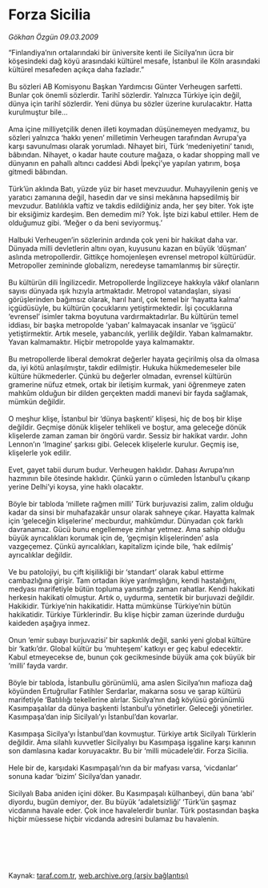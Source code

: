 # Forza Sicilia

*Gökhan Özgün 09.03.2009*

<div class="taraf_structure_2col_1zq">
<div class="margen_n">



 <p>“Finlandiya’nın ortalarındaki bir üniversite kenti ile Sicilya’nın ücra bir köşesindeki dağ köyü arasındaki kültürel mesafe, İstanbul ile Köln arasındaki kültürel mesafeden açıkça daha fazladır.” <br/><br/>Bu sözleri AB Komisyonu Başkan Yardımcısı Günter Verheugen sarfetti. Bunlar çok önemli sözlerdir. Tarihî sözlerdir. Yalnızca Türkiye için değil, dünya için tarihî sözlerdir. Yeni dünya bu sözler üzerine kurulacaktır. Hatta kurulmuştur bile... <br/><br/>Ama içine milliyetçilik denen illeti koymadan düşünemeyen medyamız, bu sözleri yalnızca ‘hakkı yenen’ milletimin Verheugen tarafından Avrupa’ya karşı savunulması olarak yorumladı. Nihayet biri, Türk ‘medeniyetini’ tanıdı, bâbından. Nihayet, o kadar haute couture mağaza, o kadar shopping mall ve dünyanın en pahallı altıncı caddesi Abdi İpekçi’ye yapılan yatırım, boşa gitmedi bâbından. <br/><br/>Türk’ün aklında Batı, yüzde yüz bir haset mevzuudur. Muhayyilenin geniş ve yaratıcı zamanına değil, hasedin dar ve sinsi mekânına hapsedilmiş bir mevzudur. Batılılıkla vaftiz ve takdis edildiğiniz anda, her şey biter. Yok işte bir eksiğimiz kardeşim. Ben demedim mi? Yok. İşte bizi kabul ettiler. Hem de olduğumuz gibi. ‘Meğer o da beni seviyormuş.’ <br/><br/>Halbuki Verheugen’in sözlerinin ardında çok yeni bir hakikat daha var. Dünyada milli devletlerin altını oyan, kuyusunu kazan en büyük ‘düşman’ aslında metropollerdir. Gittikçe homojenleşen evrensel metropol kültürüdür. Metropoller zemininde globalizm, neredeyse tamamlanmış bir süreçtir. <br/><br/>Bu kültürün dili İngilizcedir. Metropollerde İngilizceye hakkıyla vâkıf olanların sayısı dünyada ışık hızıyla artmaktadır. Metropol vatandaşları, siyasi görüşlerinden bağımsız olarak, harıl harıl, çok temel bir ‘hayatta kalma’ içgüdüsüyle, bu kültürün çocuklarını yetiştirmektedir. İşi çocuklarına ‘evrensel’ isimler takma boyutuna vardırmaktadırlar. Bu kültürün temel iddiası, bir başka metropolde ‘yaban’ kalmayacak insanlar ve ‘işgücü’ yetiştirmektir. Artık mesele, yabancılık, yerlilik değildir. Yaban kalmamaktır. Yavan kalmamaktır. Hiçbir metropolde yaya kalmamaktır. <br/><br/>Bu metropollerde liberal demokrat değerler hayata geçirilmiş olsa da olmasa da, iyi kötü anlaşılmıştır, takdir edilmiştir. Hukuka hükmedemeseler bile kültüre hükmederler. Çünkü bu değerler olmadan, evrensel kültürün gramerine nüfuz etmek, ortak bir iletişim kurmak, yani öğrenmeye zaten mahkûm olduğun bir dilden gerçekten maddi manevi bir fayda sağlamak, mümkün değildir. <br/><br/>O meşhur klişe, İstanbul bir ‘dünya başkenti’ klişesi, hiç de boş bir klişe değildir. Geçmişe dönük klişeler tehlikeli ve boştur, ama geleceğe dönük klişelerde zaman zaman bir öngörü vardır. Sessiz bir hakikat vardır. John Lennon’ın ‘Imagine’ şarkısı gibi. Gelecek klişelerle kurulur. Geçmiş ise, klişelerle yok edilir. <br/><br/>Evet, gayet tabii durum budur. Verheugen haklıdır. Dahası Avrupa’nın hazmının bile ötesinde haklıdır. Çünkü yarın o cümleden İstanbul’u çıkarıp yerine Delhi’yi koysa, yine haklı olacaktır. <br/><br/>Böyle bir tabloda ‘millete rağmen milli’ Türk burjuvazisi zalim, zalim olduğu kadar da sinsi bir muhafazakâr unsur olarak sahneye çıkar. Hayatta kalmak için ‘geleceğin klişelerine’ mecburdur, mahkûmdur. Dünyadan çok farklı davranamaz. Gücü bunu engellemeye zinhar yetmez. Ama sahip olduğu büyük ayrıcalıkları korumak için de, ‘geçmişin klişelerinden’ asla vazgeçemez. Çünkü ayrıcalıkları, kapitalizm içinde bile, ‘hak edilmiş’ ayrıcalıklar değildir. <br/><br/>Ve bu patolojiyi, bu çift kişilikliği bir ‘standart’ olarak kabul ettirme cambazlığına girişir. Tam ortadan ikiye yarılmışlığını, kendi hastalığını, medyası marifetiyle bütün topluma yansıttığı zaman rahatlar. Kendi hakikati herkesin hakikati olmuştur. Artık o, uydurma, sentetik bir burjuvazi değildir. Hakikidir. Türkiye’nin hakikatidir. Hatta mümkünse Türkiye’nin bütün hakikatidir. Türkiye Türklerindir. Bu klişe hiçbir zaman üzerinde durduğu kaideden aşağıya inmez. <br/><br/>Onun ‘emir subayı burjuvazisi’ bir sapkınlık değil, sanki yeni global kültüre bir ‘katkı’dır. Global kültür bu ‘muhteşem’ katkıyı er geç kabul edecektir. Kabul etmeyecekse de, bunun çok gecikmesinde büyük ama çok büyük bir ‘milli’ fayda vardır.<br/><br/>Böyle bir tabloda, İstanbullu görünümlü, ama aslen Sicilya’nın mafioza dağ köyünden Ertuğrullar Fatihler Serdarlar, makarna sosu ve şarap kültürü marifetiyle ‘Batılılığı tekellerine alırlar. Sicilya’nın dağ köylüsü görünümlü Kasımpaşalılar da dünya başkenti İstanbul’u yönetirler. Geleceği yönetirler. Kasımpaşa’dan inip Sicilyalı’yı İstanbul’dan kovarlar. <br/><br/>Kasımpaşa Sicilya’yı İstanbul’dan kovmuştur. Türkiye artık Sicilyalı Türklerin değildir. Ama silahlı kuvvetler Sicilyalıyı bu Kasımpaşa işgaline karşı kanının son damlasına kadar koruyacaktır. Bu bir ‘milli mücadele’dir. Forza Sicilia. <br/><br/>Hele bir de, karşıdaki Kasımpaşalı’nın da bir mafyası varsa, ‘vicdanlar’ sonuna kadar ‘bizim’ Sicilya’dan yanadır. <br/><br/>Sicilyalı Baba aniden içini döker. Bu Kasımpaşalı külhanbeyi, dün bana ‘abi’ diyordu, bugün demiyor, der. Bu büyük ‘adaletsizliği’ ‘Türk’ün şaşmaz vicdanına havale eder. Çok ince havalelerdir bunlar. Türk postasından başka hiçbir müessese hiçbir vicdanda adresini bulamaz bu havalenin.</p>
<br/>
<br/>
<br/>



<br/>


<div id="taraf_not">
</div>

</div>


</div>

Kaynak: [taraf.com.tr](http://taraf.com.tr:80/makale/4408.htm), [web.archive.org (arşiv bağlantısı)](http://web.archive.org/web/20100222012304/http://taraf.com.tr:80/makale/4408.htm)
